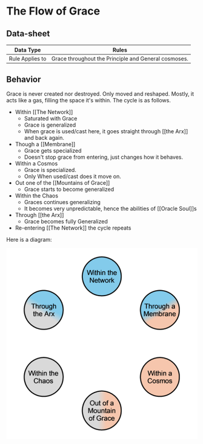 # The Flow of Grace

## Data-sheet

| Data Type | Rules |
| --- | --- |
| Rule Applies to | Grace throughout the Principle and General cosmoses. |

## Behavior

Grace is never created nor destroyed. Only moved and reshaped. Mostly, it acts like a gas, filling the space it's within. The cycle is as follows.

- Within [[The Network]]
  - Saturated with Grace
  - Grace is generalized
  - When grace is used/cast here, it goes straight through [[the Arx]] and back again.
- Though a [[Membrane]]
  - Grace gets specialized
  - Doesn't stop grace from entering, just changes how it behaves.
- Within a Cosmos
  - Grace is specialized.
  - Only When used/cast does it move on.
- Out one of the [[Mountains of Grace]]
  - Grace starts to become generalized
- Within the Chaos
  - Graces continues generalizing
  - It becomes very unpredictable, hence the abilities of [[Oracle Soul]]s
- Through [[the Arx]]
  - Grace becomes fully Generalized
- Re-entering [[The Network]] the cycle repeats

Here is a diagram:

![Flow of Grace](../Visual/FlowOfGrace.png)
